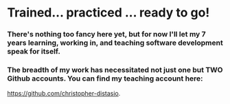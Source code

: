 # Trained... practiced ... ready to go!

### There's nothing too fancy here yet, but for now I'll let my 7 years learning, working in, and teaching software development speak for itself.

### The breadth of my work has necessitated not just one but TWO Github accounts. You can find my teaching account here: 
https://github.com/christopher-distasio.


